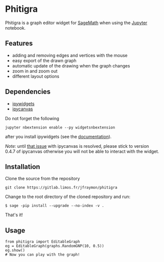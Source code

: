 # Phitigra

Phitigra is a graph editor widget for [SageMath](www.sagemath.org)
when using the [Jupyter](www.jupyter.org) notebook.

## Features

  * adding and removing edges and vertices with the mouse
  * easy export of the drawn graph
  * automatic update of the drawing when the graph changes
  * zoom in and zoom out
  * different layout options

## Dependencies

  * [ipywidgets](https://github.com/jupyter-widgets/ipywidgets)
  * [ipycanvas](https://github.com/martinRenou/ipycanvas)

Do not forget the following
```
jupyter nbextension enable --py widgetsnbextension
```
after you install ipywidgets (see the [documentation](https://ipywidgets.readthedocs.io/en/latest/user_install.html)).

*Note:* until [that issue](https://github.com/martinRenou/ipycanvas/issues/117) with ipycanvas is resolved, please stick to version 0.4.7 of ipycanvas otherwise you will not be able to interact with the widget.

## Installation

Clone the source from the repository
```
git clone https://gitlab.limos.fr/jfraymon/phitigra
```

Change to the root directory of the cloned repository and run:
```
$ sage -pip install --upgrade --no-index -v .
```
That's it!

## Usage

```
from phitigra import EditableGraph
eg = EditableGraph(graphs.RandomGNP(10, 0.5))
eg.show()
# Now you can play with the graph!
```
